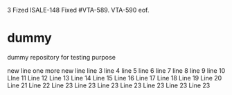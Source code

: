 3
Fized ISALE-148 Fixed #VTA-589.
VTA-590 eof.


dummy
=====

dummy repository for testing purpose

new line
one more new line 
line 3
line 4
line 5
line 6
line 7
line 8
line 9
line 10
LIne 11
Line 12
Line 13
Line 14
Line 15
Line 16
Line 17
Line 18
Line 19
Line 20
Line 21
Line 22
Line 23
Line 23
Line 23
Line 23
Line 23
Line 23
Line 23